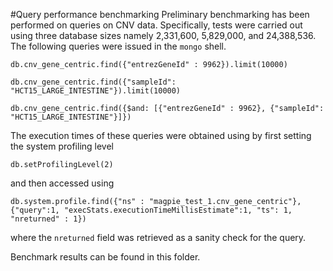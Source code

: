 #Query performance benchmarking
Preliminary benchmarking has been performed on queries on CNV data. Specifically, tests were carried out using three database sizes namely 2,331,600, 5,829,000, and 24,388,536. The following queries were issued in the `mongo` shell. 

    db.cnv_gene_centric.find({"entrezGeneId" : 9962}).limit(10000)

    db.cnv_gene_centric.find({"sampleId": "HCT15_LARGE_INTESTINE"}).limit(10000)

    db.cnv_gene_centric.find({$and: [{"entrezGeneId" : 9962}, {"sampleId": "HCT15_LARGE_INTESTINE"}]})


The execution times of these queries were obtained using by first setting the system profiling level 

    db.setProfilingLevel(2)
    
and then accessed using

    db.system.profile.find({"ns" : "magpie_test_1.cnv_gene_centric"}, {"query":1, "execStats.executionTimeMillisEstimate":1, "ts": 1, "nreturned" : 1})
    
where the `nreturned` field was retrieved as a sanity check for the query.

Benchmark results can be found in this folder.